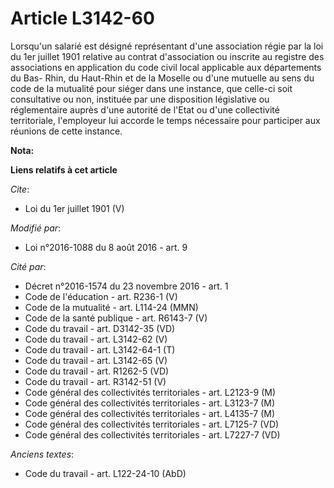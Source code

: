 # Article L3142-60

Lorsqu'un salarié est désigné représentant d'une association régie par la loi du 1er juillet 1901 relative au contrat
d'association ou inscrite au registre des associations en application du code civil local applicable aux départements du Bas-
Rhin, du Haut-Rhin et de la Moselle ou d'une mutuelle au sens du code de la mutualité pour siéger dans une instance, que
celle-ci soit consultative ou non, instituée par une disposition législative ou réglementaire auprès d'une autorité de l'Etat
ou d'une collectivité territoriale, l'employeur lui accorde le temps nécessaire pour participer aux réunions de cette
instance.

**Nota:**



**Liens relatifs à cet article**

_Cite_:

  - Loi du 1er juillet 1901 (V)

_Modifié par_:

  - Loi n°2016-1088 du 8 août 2016 - art. 9

_Cité par_:

  - Décret n°2016-1574 du 23 novembre 2016 - art. 1
  - Code de l'éducation - art. R236-1 (V)
  - Code de la mutualité - art. L114-24 (MMN)
  - Code de la santé publique - art. R6143-7 (V)
  - Code du travail - art. D3142-35 (VD)
  - Code du travail - art. L3142-62 (V)
  - Code du travail - art. L3142-64-1 (T)
  - Code du travail - art. L3142-65 (V)
  - Code du travail - art. R1262-5 (VD)
  - Code du travail - art. R3142-51 (V)
  - Code général des collectivités territoriales - art. L2123-9 (M)
  - Code général des collectivités territoriales - art. L3123-7 (M)
  - Code général des collectivités territoriales - art. L4135-7 (M)
  - Code général des collectivités territoriales - art. L7125-7 (VD)
  - Code général des collectivités territoriales - art. L7227-7 (VD)

_Anciens textes_:

  - Code du travail - art. L122-24-10 (AbD)
